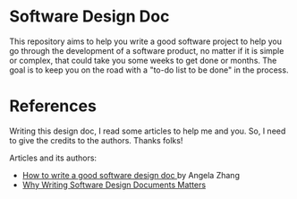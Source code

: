 # Software Design Doc

This repository aims to help you write a good software project to help you go through the development of a software product, no matter if it is simple or complex, that could take you some weeks to get done or months. The goal is to keep you on the road with a "to-do list to be done" in the process.

# References

Writing this design doc, I read some articles to help me and you. So, I need to give the credits to the authors. Thanks folks!

Articles and its authors:

- [How to write a good software design doc
](https://www.freecodecamp.org/news/how-to-write-a-good-software-design-document-66fcf019569c/) by Angela Zhang
- [Why Writing Software Design Documents Matters
](https://www.toptal.com/freelance/why-design-documents-matter)
